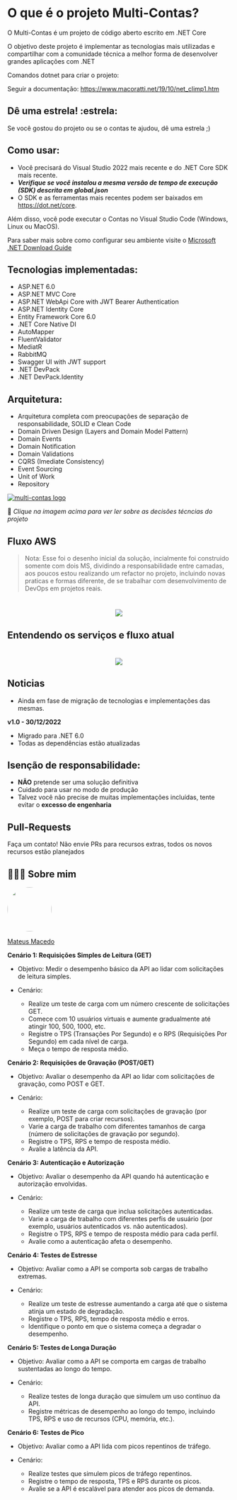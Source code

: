 O que é o projeto Multi-Contas?
=====================
O Multi-Contas é um projeto de código aberto escrito em .NET Core

O objetivo deste projeto é implementar as tecnologias mais utilizadas e compartilhar com a comunidade técnica a melhor forma de desenvolver grandes aplicações com .NET

Comandos dotnet para criar o projeto:

Seguir a documentação: https://www.macoratti.net/19/10/net_climp1.htm

## Dê uma estrela! :estrela:
Se você gostou do projeto ou se o contas te ajudou, dê uma estrela ;)

## Como usar:
- Você precisará do Visual Studio 2022 mais recente e do .NET Core SDK mais recente.
- ***Verifique se você instalou a mesma versão de tempo de execução (SDK) descrita em global.json***
- O SDK e as ferramentas mais recentes podem ser baixados em https://dot.net/core.

Além disso, você pode executar o Contas no Visual Studio Code (Windows, Linux ou MacOS).

Para saber mais sobre como configurar seu ambiente visite o [Microsoft .NET Download Guide](https://www.microsoft.com/net/download)

## Tecnologias implementadas:

- ASP.NET 6.0
 - ASP.NET MVC Core
 - ASP.NET WebApi Core with JWT Bearer Authentication
 - ASP.NET Identity Core
- Entity Framework Core 6.0
- .NET Core Native DI
- AutoMapper
- FluentValidator
- MediatR
- RabbitMQ
- Swagger UI with JWT support
- .NET DevPack
- .NET DevPack.Identity

## Arquitetura:

- Arquitetura completa com preocupações de separação de responsabilidade, SOLID e Clean Code
- Domain Driven Design (Layers and Domain Model Pattern)
- Domain Events
- Domain Notification
- Domain Validations
- CQRS (Imediate Consistency)
- Event Sourcing
- Unit of Work
- Repository

<a href="https://github.com/users/MateusMaceedo/projects/1/views/1">
   <img src="https://github.com/MateusMaceedo/Impulsionatech-Gerenciador-Contas/blob/feature/MigracaoDotnet6/img/MultiContas-Cloud-Native-Decision-Log.png?raw=true" alt="multi-contas logo" title="multiContasContainers" align="center" />
</a>

 🚨 *Clique na imagem acima para ver ler sobre as decisões técncias do projeto*

## Fluxo AWS
>Nota: Esse foi o desenho inicial da solução, incialmente foi construido somente com dois MS, dividindo a responsabilidade entre camadas, aos poucos estou realizando um refactor no projeto, incluindo novas praticas e formas diferente, de se trabalhar com desenvolvimento de DevOps em projetos reais.
<h1 align="center">
  <img src="https://github.com/MateusMaceedo/Impulsionatech-Gerenciador-Contas/blob/feature/MigracaoDotnet6/img/Fluxo%20contas%20bancarias.drawio.png?raw=true">
</h1>

## Entendendo os serviços e fluxo atual
<h1 align="center">
  <img src="https://github.com/MateusMaceedo/Impulsionatech-Gerenciador-Contas/blob/feature/MigracaoDotnet6/img/Fluxo%20Multi%20Contas.drawio.png?raw=true">
</h1>

## Noticias
- Ainda em fase de migração de tecnologias e implementações das mesmas.

**v1.0 - 30/12/2022**
- Migrado para .NET 6.0
- Todas as dependências estão atualizadas

## Isenção de responsabilidade:
- **NÃO** pretende ser uma solução definitiva
- Cuidado para usar no modo de produção
- Talvez você não precise de muitas implementações incluídas, tente evitar o **excesso de engenharia**

## Pull-Requests
Faça um contato! Não envie PRs para recursos extras, todos os novos recursos estão planejados

## 👨🏻‍🚀 Sobre mim
<a href="https://www.linkedin.com/in/mateus-macedo-937a32163/">
 <img style="border-radius:50%" width="100px; "src="https://avatars.githubusercontent.com/u/63172367?s=460&u=11fd26ea8a7f5663d7707d7ef254e4f8bfca1b05&v=4"/>
 <p>Mateus Macedo</p>
</a>

**Cenário 1: Requisições Simples de Leitura (GET)**

- Objetivo: Medir o desempenho básico da API ao lidar com solicitações de leitura simples.

- Cenário:
  - Realize um teste de carga com um número crescente de solicitações GET.
  - Comece com 10 usuários virtuais e aumente gradualmente até atingir 100, 500, 1000, etc.
  - Registre o TPS (Transações Por Segundo) e o RPS (Requisições Por Segundo) em cada nível de carga.
  - Meça o tempo de resposta médio.

**Cenário 2: Requisições de Gravação (POST/GET)**

- Objetivo: Avaliar o desempenho da API ao lidar com solicitações de gravação, como POST e GET.

- Cenário:
  - Realize um teste de carga com solicitações de gravação (por exemplo, POST para criar recursos).
  - Varie a carga de trabalho com diferentes tamanhos de carga (número de solicitações de gravação por segundo).
  - Registre o TPS, RPS e tempo de resposta médio.
  - Avalie a latência da API.

**Cenário 3: Autenticação e Autorização**

- Objetivo: Avaliar o desempenho da API quando há autenticação e autorização envolvidas.

- Cenário:
  - Realize um teste de carga que inclua solicitações autenticadas.
  - Varie a carga de trabalho com diferentes perfis de usuário (por exemplo, usuários autenticados vs. não autenticados).
  - Registre o TPS, RPS e tempo de resposta médio para cada perfil.
  - Avalie como a autenticação afeta o desempenho.

**Cenário 4: Testes de Estresse**

- Objetivo: Avaliar como a API se comporta sob cargas de trabalho extremas.

- Cenário:
  - Realize um teste de estresse aumentando a carga até que o sistema atinja um estado de degradação.
  - Registre o TPS, RPS, tempo de resposta médio e erros.
  - Identifique o ponto em que o sistema começa a degradar o desempenho.

**Cenário 5: Testes de Longa Duração**

- Objetivo: Avaliar como a API se comporta em cargas de trabalho sustentadas ao longo do tempo.

- Cenário:
  - Realize testes de longa duração que simulem um uso contínuo da API.
  - Registre métricas de desempenho ao longo do tempo, incluindo TPS, RPS e uso de recursos (CPU, memória, etc.).

**Cenário 6: Testes de Pico**

- Objetivo: Avaliar como a API lida com picos repentinos de tráfego.

- Cenário:
  - Realize testes que simulem picos de tráfego repentinos.
  - Registre o tempo de resposta, TPS e RPS durante os picos.
  - Avalie se a API é escalável para atender aos picos de demanda.
